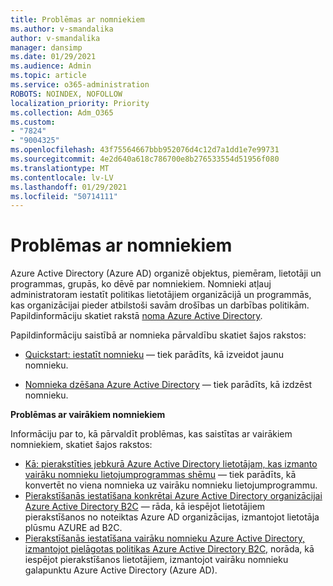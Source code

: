 ```yaml
---
title: Problēmas ar nomniekiem
ms.author: v-smandalika
author: v-smandalika
manager: dansimp
ms.date: 01/29/2021
ms.audience: Admin
ms.topic: article
ms.service: o365-administration
ROBOTS: NOINDEX, NOFOLLOW
localization_priority: Priority
ms.collection: Adm_O365
ms.custom:
- "7824"
- "9004325"
ms.openlocfilehash: 43f75564667bbb952076d4c12d7a1dd1e7e99731
ms.sourcegitcommit: 4e2d640a618c786700e8b276533554d51956f080
ms.translationtype: MT
ms.contentlocale: lv-LV
ms.lasthandoff: 01/29/2021
ms.locfileid: "50714111"
---
```

# <a name="issues-with-tenants"></a>Problēmas ar nomniekiem

Azure Active Directory (Azure AD) organizē objektus, piemēram, lietotāji un programmas, grupās, ko dēvē par nomniekiem. Nomnieki atļauj administratoram iestatīt politikas lietotājiem organizācijā un programmās, kas organizācijai pieder atbilstoši savām drošības un darbības politikām. Papildinformāciju skatiet rakstā [noma Azure Active Directory](https://docs.microsoft.com/azure/active-directory/develop/single-and-multi-tenant-apps).

Papildinformāciju saistībā ar nomnieka pārvaldību skatiet šajos rakstos:

- [Quickstart: iestatīt nomnieku](https://docs.microsoft.com/azure/active-directory/develop/quickstart-create-new-tenant) — tiek parādīts, kā izveidot jaunu nomnieku.

- [Nomnieka dzēšana Azure Active Directory](https://docs.microsoft.com/azure/active-directory/enterprise-users/directory-delete-howto) — tiek parādīts, kā izdzēst nomnieku.

**Problēmas ar vairākiem nomniekiem**

Informāciju par to, kā pārvaldīt problēmas, kas saistītas ar vairākiem nomniekiem, skatiet šajos rakstos:

- [Kā: pierakstīties jebkurā Azure Active Directory lietotājam, kas izmanto vairāku nomnieku lietojumprogrammas shēmu](https://docs.microsoft.com/azure/active-directory/develop/howto-convert-app-to-be-multi-tenant) — tiek parādīts, kā konvertēt no viena nomnieka uz vairāku nomnieku lietojumprogrammu.
- [Pierakstīšanās iestatīšana konkrētai Azure Active Directory organizācijai Azure Active Directory B2C](https://docs.microsoft.com/azure/active-directory-b2c/identity-provider-azure-ad-single-tenant?pivots=b2c-user-flow) — rāda, kā iespējot lietotājiem pierakstīšanos no noteiktas Azure AD organizācijas, izmantojot lietotāja plūsmu AZURE ad B2C.
- [Pierakstīšanās iestatīšana vairāku nomnieku Azure Active Directory, izmantojot pielāgotas politikas Azure Active Directory B2C,](https://docs.microsoft.com/azure/active-directory-b2c/identity-provider-azure-ad-multi-tenant?pivots=b2c-custom-policy)  norāda, kā iespējot pierakstīšanos lietotājiem, izmantojot vairāku nomnieku galapunktu Azure Active Directory (Azure AD).






